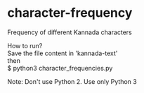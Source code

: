 # character-frequency
Frequency of different Kannada characters


How to run?<br>
Save the file content in 'kannada-text'<br>
then<br>
$ python3 character_frequencies.py<br>

Note: Don't use Python 2. Use only Python 3
